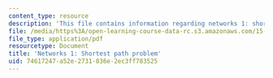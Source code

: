 ```yaml
---
content_type: resource
description: 'This file contains information regarding networks 1: shortest path problem.'
file: /media/https%3A/open-learning-course-data-rc.s3.amazonaws.com/15-053-optimization-methods-in-management-science-spring-2013/74617247a52e2731836e2ec3ff783525_MIT15_053S13_lec15.pdf
file_type: application/pdf
resourcetype: Document
title: 'Networks 1: Shortest path problem'
uid: 74617247-a52e-2731-836e-2ec3ff783525
---
```

